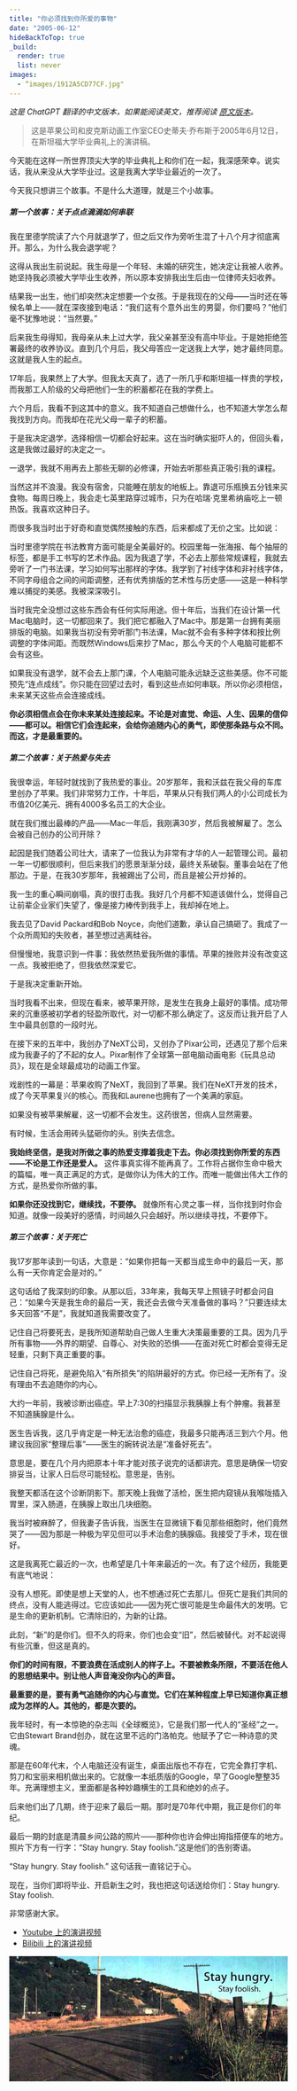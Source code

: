```yaml
---
title: "你必须找到你所爱的事物"
date: "2005-06-12"
hideBackToTop: true
_build:
  render: true
  list: never
images: 
  - “images/1912A5CD77CF.jpg"
---
```


*这是 ChatGPT 翻译的中文版本，如果能阅读英文，推荐阅读 [原文版本](/posts/youve-got-to-find-what-you-love/)。*

> 这是苹果公司和皮克斯动画工作室CEO史蒂夫·乔布斯于2005年6月12日，在斯坦福大学毕业典礼上的演讲稿。

今天能在这样一所世界顶尖大学的毕业典礼上和你们在一起，我深感荣幸。说实话，我从来没从大学毕业过。这是我离大学毕业最近的一次了。

今天我只想讲三个故事。不是什么大道理，就是三个小故事。

##### 第一个故事：关于点点滴滴如何串联

我在里德学院读了六个月就退学了，但之后又作为旁听生混了十八个月才彻底离开。那么，为什么我会退学呢？

这得从我出生前说起。我生母是一个年轻、未婚的研究生，她决定让我被人收养。她坚持我必须被大学毕业生收养，所以原本安排我出生后由一位律师夫妇收养。

结果我一出生，他们却突然决定想要一个女孩。于是我现在的父母——当时还在等候名单上——就在深夜接到电话：“我们这有个意外出生的男婴，你们要吗？”他们毫不犹豫地说：“当然要。”

后来我生母得知，我母亲从未上过大学，我父亲甚至没有高中毕业。于是她拒绝签署最终的收养协议。直到几个月后，我父母答应一定送我上大学，她才最终同意。这就是我人生的起点。

17年后，我果然上了大学。但我太天真了，选了一所几乎和斯坦福一样贵的学校，而我那工人阶级的父母把他们一生的积蓄都花在我的学费上。

六个月后，我看不到这其中的意义。我不知道自己想做什么，也不知道大学怎么帮我找到方向。而我却在花光父母一辈子的积蓄。

于是我决定退学，选择相信一切都会好起来。这在当时确实挺吓人的，但回头看，这是我做过最好的决定之一。

一退学，我就不用再去上那些无聊的必修课，开始去听那些真正吸引我的课程。

当然这并不浪漫。我没有宿舍，只能睡在朋友的地板上。靠退可乐瓶换五分钱来买食物。每周日晚上，我会走七英里路穿过城市，只为在哈瑞·克里希纳庙吃上一顿热饭。我喜欢这种日子。

而很多我当时出于好奇和直觉偶然接触的东西，后来都成了无价之宝。比如说：

当时里德学院在书法教育方面可能是全美最好的。校园里每一张海报、每个抽屉的标签，都是手工书写的艺术作品。因为我退了学，不必去上那些常规课程，我就去旁听了一门书法课，学习如何写出那样的字体。我学到了衬线字体和非衬线字体，不同字母组合之间的间距调整，还有优秀排版的艺术性与历史感——这是一种科学难以捕捉的美感。我被深深吸引。

当时我完全没想过这些东西会有任何实际用途。但十年后，当我们在设计第一代Mac电脑时，这一切都回来了。我们把它都融入了Mac中。那是第一台拥有美丽排版的电脑。如果我当初没有旁听那门书法课，Mac就不会有多种字体和按比例调整的字体间距。而既然Windows后来抄了Mac，那么今天的个人电脑可能都不会有这些。

如果我没有退学，就不会去上那门课，个人电脑可能永远缺乏这些美感。你不可能预先“连点成线”。你只能在回望过去时，看到这些点如何串联。所以你必须相信，未来某天这些点会连接成线。

**你必须相信点会在你未来某处连接起来。不论是对直觉、命运、人生、因果的信仰——都可以。相信它们会连起来，会给你追随内心的勇气，即使那条路与众不同。而这，才是最重要的。**

##### 第二个故事：关于热爱与失去

我很幸运，年轻时就找到了我热爱的事业。20岁那年，我和沃兹在我父母的车库里创办了苹果。我们非常努力工作，十年后，苹果从只有我们两人的小公司成长为市值20亿美元、拥有4000多名员工的大企业。

就在我们推出最棒的产品——Mac一年后，我刚满30岁，然后我被解雇了。怎么会被自己创办的公司开除？

起因是我们随着公司壮大，请来了一位我认为非常有才华的人一起管理公司。最初一年一切都很顺利，但后来我们的愿景渐渐分歧，最终关系破裂。董事会站在了他那边。于是，在我30岁那年，我被踢出了公司，而且是被公开炒掉的。

我一生的重心瞬间崩塌，真的很打击我。我好几个月都不知道该做什么，觉得自己让前辈企业家们失望了，像是接力棒传到我手上，我却掉在地上。

我去见了David Packard和Bob Noyce，向他们道歉，承认自己搞砸了。我成了一个众所周知的失败者，甚至想过逃离硅谷。

但慢慢地，我意识到一件事：我依然热爱我所做的事情。苹果的挫败并没有改变这一点。我被拒绝了，但我依然深爱它。

于是我决定重新开始。

当时我看不出来，但现在看来，被苹果开除，是发生在我身上最好的事情。成功带来的沉重感被初学者的轻盈所取代，对一切都不那么确定了。这反而让我开启了人生中最具创意的一段时光。

在接下来的五年中，我创办了NeXT公司，又创办了Pixar公司，还遇见了那个后来成为我妻子的了不起的女人。Pixar制作了全球第一部电脑动画电影《玩具总动员》，现在是全球最成功的动画工作室。

戏剧性的一幕是：苹果收购了NeXT，我回到了苹果。我们在NeXT开发的技术，成了今天苹果复兴的核心。而我和Laurene也拥有了一个美满的家庭。

如果没有被苹果解雇，这一切都不会发生。这药很苦，但病人显然需要。

有时候，生活会用砖头猛砸你的头。别失去信念。

**我始终坚信，是我对所做之事的热爱支撑着我走下去。你必须找到你所爱的东西——不论是工作还是爱人。** 这件事真实得不能再真了。工作将占据你生命中极大的篇幅，唯一真正满足的方式，是做你认为伟大的工作。而唯一能做出伟大工作的方式，是热爱你所做的事。

**如果你还没找到它，继续找，不要停。** 就像所有心灵之事一样，当你找到时你会知道。就像一段美好的感情，时间越久只会越好。所以继续寻找，不要停下。

##### 第三个故事：关于死亡

我17岁那年读到一句话，大意是：“如果你把每一天都当成生命中的最后一天，那么有一天你肯定会是对的。”

这句话给了我深刻的印象。从那以后，33年来，我每天早上照镜子时都会问自己：“如果今天是我生命的最后一天，我还会去做今天准备做的事吗？”只要连续太多天回答“不是”，我就知道我需要改变了。

记住自己将要死去，是我所知道帮助自己做人生重大决策最重要的工具。因为几乎所有事物——外界的期望、自尊心、对失败的恐惧——在面对死亡时都会变得无足轻重，只剩下真正重要的事。

记住自己将死，是避免陷入“有所损失”的陷阱最好的方式。你已经一无所有了。没有理由不去追随你的内心。

大约一年前，我被诊断出癌症。早上7:30的扫描显示我胰腺上有个肿瘤。我甚至不知道胰腺是什么。

医生告诉我，这几乎肯定是一种无法治愈的癌症，我最多只能再活三到六个月。他建议我回家“整理后事”——医生的婉转说法是“准备好死去”。

意思是，要在几个月内把原本十年才能对孩子说完的话都讲完。意思是确保一切安排妥当，让家人日后尽可能轻松。意思是，告别。

我整天都活在这个诊断阴影下。那天晚上我做了活检，医生把内窥镜从我喉咙插入胃里，深入肠道，在胰腺上取出几块细胞。

我当时被麻醉了，但我妻子告诉我，当医生在显微镜下看见那些细胞时，他们竟然哭了——因为那是一种极为罕见但可以手术治愈的胰腺癌。我接受了手术，现在很好。

这是我离死亡最近的一次，也希望是几十年来最近的一次。有了这个经历，我能更有底气地说：

没有人想死。即使是想上天堂的人，也不想通过死亡去那儿。但死亡是我们共同的终点，没有人能逃得过。它应该如此——因为死亡很可能是生命最伟大的发明。它是生命的更新机制。它清除旧的，为新的让路。

此刻，“新”的是你们。但不久的将来，你们也会变“旧”，然后被替代。对不起说得有些沉重，但这是真的。

**你们的时间有限，不要浪费在活成别人的样子上。不要被教条所限，不要活在他人的思想结果中。别让他人声音淹没你内心的声音。**

**最重要的是，要有勇气追随你的内心与直觉。它们在某种程度上早已知道你真正想成为怎样的人。其他的，都是次要的。**

我年轻时，有一本惊艳的杂志叫《全球概览》，它是我们那一代人的“圣经”之一。它由Stewart Brand创办，就在这里不远的门洛帕克。他赋予了它一种诗意的灵魂。

那是在60年代末，个人电脑还没有诞生，桌面出版也不存在，它完全靠打字机、剪刀和宝丽来相机做出来的。它就像一本纸质版的Google，早了Google整整35年。充满理想主义，里面都是各种妙趣横生的工具和绝妙的点子。

后来他们出了几期，终于迎来了最后一期。那时是70年代中期，我正是你们的年纪。

最后一期的封底是清晨乡间公路的照片——那种你也许会伸出拇指搭便车的地方。照片下方有一行字：“Stay hungry. Stay foolish.”这是他们的告别寄语。

“Stay hungry. Stay foolish.” 这句话我一直铭记于心。

现在，当你们即将毕业、开启新生之时，我也把这句话送给你们：Stay hungry. Stay foolish.

非常感谢大家。

- [Youtube 上的演讲视频](https://www.youtube.com/watch?v=UF8uR6Z6KLc)
- [Bilibili 上的演讲视频](https://www.bilibili.com/video/BV1T2YLeYE3g)

![Stay hungry. Stay foolish.](images/bg2015051703.jpg)